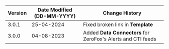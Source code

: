 | **Version** | **Date Modified (DD-MM-YYYY)** | **Change History**                          |
|-------------|--------------------------------|---------------------------------------------|
| 3.0.1       | 25-04-2024                     | Fixed broken link in **Template**  |
| 3.0.0       | 04-08-2023                     | Added **Data Connectors** for ZeroFox's Alerts and CTI feeds |